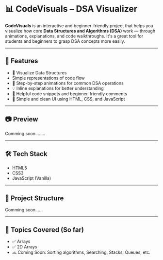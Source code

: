 # 📊 CodeVisuals – DSA Visualizer

**CodeVisuals** is an interactive and beginner-friendly project that helps you visualize how core **Data Structures and Algorithms (DSA)** work — through animations, explanations, and code walkthroughs. It's a great tool for students and beginners to grasp DSA concepts more easily.

---

## 🚀 Features

- 📌 Visualize Data Structures
- Simple representations of code flow
- 🔄 Step-by-step animations for common DSA operations
- 💡 Inline explanations for better understanding
- 🧠 Helpful code snippets and beginner-friendly comments
- 🎨 Simple and clean UI using HTML, CSS, and JavaScript

---

## 📷 Preview
Comming soon........

---

## 🛠️ Tech Stack

- HTML5
- CSS3
- JavaScript (Vanilla)

---

## 📁 Project Structure
Comming soon......

---


## 🧠 Topics Covered (So far)

- ✅ Arrays
- ✅ 2D Arrays  
- 🔜 Coming Soon: Sorting algorithms, Searching, Stacks, Queues, etc.


